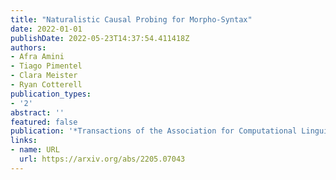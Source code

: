 ```yaml
---
title: "Naturalistic Causal Probing for Morpho-Syntax"
date: 2022-01-01
publishDate: 2022-05-23T14:37:54.411418Z
authors:
- Afra Amini
- Tiago Pimentel
- Clara Meister
- Ryan Cotterell
publication_types:
- '2'
abstract: ''
featured: false
publication: '*Transactions of the Association for Computational Linguistics*'
links:
- name: URL
  url: https://arxiv.org/abs/2205.07043
---
```


